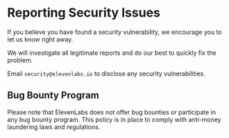 # Reporting Security Issues

If you believe you have found a security vulnerability, we encourage you to let us know right away.

We will investigate all legitimate reports and do our best to quickly fix the problem.

Email `security@elevenlabs.io` to disclose any security vulnerabilities.

## Bug Bounty Program

Please note that ElevenLabs does not offer bug bounties or participate in any bug bounty program. This policy is in place to comply with anti-money laundering laws and regulations.
